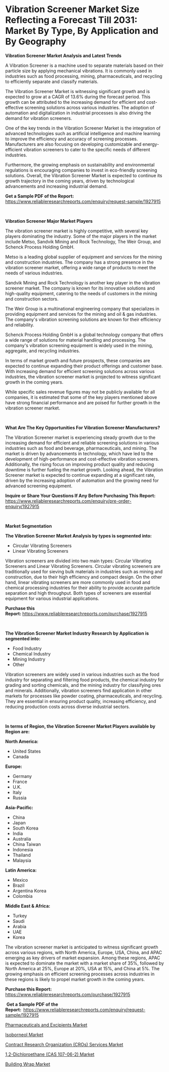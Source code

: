 <p><h1>Vibration Screener Market Size Reflecting a Forecast Till 2031: Market By Type, By Application and By Geography</h1></p><p><strong>Vibration Screener Market Analysis and Latest Trends</strong></p>
<p><p>A Vibration Screener is a machine used to separate materials based on their particle size by applying mechanical vibrations. It is commonly used in industries such as food processing, mining, pharmaceuticals, and recycling to efficiently separate and classify materials.</p><p>The Vibration Screener Market is witnessing significant growth and is expected to grow at a CAGR of 13.6% during the forecast period. This growth can be attributed to the increasing demand for efficient and cost-effective screening solutions across various industries. The adoption of automation and digitalization in industrial processes is also driving the demand for vibration screeners.</p><p>One of the key trends in the Vibration Screener Market is the integration of advanced technologies such as artificial intelligence and machine learning to improve the efficiency and accuracy of screening processes. Manufacturers are also focusing on developing customizable and energy-efficient vibration screeners to cater to the specific needs of different industries.</p><p>Furthermore, the growing emphasis on sustainability and environmental regulations is encouraging companies to invest in eco-friendly screening solutions. Overall, the Vibration Screener Market is expected to continue its growth trajectory in the coming years, driven by technological advancements and increasing industrial demand.</p></p>
<p><strong>Get a Sample PDF of the Report:&nbsp;</strong> <a href="https://www.reliableresearchreports.com/enquiry/request-sample/1927915">https://www.reliableresearchreports.com/enquiry/request-sample/1927915</a></p>
<p>&nbsp;</p>
<p><strong>Vibration Screener Major Market Players</strong></p>
<p><p>The vibration screener market is highly competitive, with several key players dominating the industry. Some of the major players in the market include Metso, Sandvik Mining and Rock Technology, The Weir Group, and Schenck Process Holding GmbH.</p><p>Metso is a leading global supplier of equipment and services for the mining and construction industries. The company has a strong presence in the vibration screener market, offering a wide range of products to meet the needs of various industries.</p><p>Sandvik Mining and Rock Technology is another key player in the vibration screener market. The company is known for its innovative solutions and high-quality equipment, catering to the needs of customers in the mining and construction sectors.</p><p>The Weir Group is a multinational engineering company that specializes in providing equipment and services for the mining and oil & gas industries. The company's vibration screening solutions are known for their efficiency and reliability.</p><p>Schenck Process Holding GmbH is a global technology company that offers a wide range of solutions for material handling and processing. The company's vibration screening equipment is widely used in the mining, aggregate, and recycling industries.</p><p>In terms of market growth and future prospects, these companies are expected to continue expanding their product offerings and customer base. With increasing demand for efficient screening solutions across various industries, the vibration screener market is projected to witness significant growth in the coming years.</p><p>While specific sales revenue figures may not be publicly available for all companies, it is estimated that some of the key players mentioned above have strong financial performance and are poised for further growth in the vibration screener market.</p></p>
<p>&nbsp;</p>
<p><strong>What Are The Key Opportunities For Vibration Screener Manufacturers?</strong></p>
<p><p>The Vibration Screener market is experiencing steady growth due to the increasing demand for efficient and reliable screening solutions in various industries such as food and beverage, pharmaceuticals, and mining. The market is driven by advancements in technology, which have led to the development of high-performance and cost-effective vibration screeners. Additionally, the rising focus on improving product quality and reducing downtime is further fueling the market growth. Looking ahead, the Vibration Screener market is expected to continue expanding at a significant rate, driven by the increasing adoption of automation and the growing need for advanced screening equipment.</p></p>
<p><strong>Inquire or Share Your Questions If Any Before Purchasing This Report:</strong> <a href="https://www.reliableresearchreports.com/enquiry/pre-order-enquiry/1927915">https://www.reliableresearchreports.com/enquiry/pre-order-enquiry/1927915</a></p>
<p>&nbsp;</p>
<p><strong>Market Segmentation</strong></p>
<p><strong>The Vibration Screener Market Analysis by types is segmented into:</strong></p>
<p><ul><li>Circular Vibrating Screeners</li><li>Linear Vibrating Screeners</li></ul></p>
<p><p>Vibration screeners are divided into two main types: Circular Vibrating Screeners and Linear Vibrating Screeners. Circular vibrating screeners are traditionally used for sieving bulk materials in industries such as mining and construction, due to their high efficiency and compact design. On the other hand, linear vibrating screeners are more commonly used in food and chemical processing industries for their ability to provide accurate particle separation and high throughput. Both types of screeners are essential equipment for various industrial applications.</p></p>
<p><strong>Purchase this Report:&nbsp;</strong><a href="https://www.reliableresearchreports.com/purchase/1927915">https://www.reliableresearchreports.com/purchase/1927915</a></p>
<p>&nbsp;</p>
<p><strong>The Vibration Screener Market Industry Research by Application is segmented into:</strong></p>
<p><ul><li>Food Industry</li><li>Chemical Industry</li><li>Mining Industry</li><li>Other</li></ul></p>
<p><p>Vibration screeners are widely used in various industries such as the food industry for separating and filtering food products, the chemical industry for grading and sorting chemicals, and the mining industry for classifying ores and minerals. Additionally, vibration screeners find application in other markets for processes like powder coating, pharmaceuticals, and recycling. They are essential in ensuring product quality, increasing efficiency, and reducing production costs across diverse industrial sectors.</p></p>
<p>&nbsp;</p>
<p><strong>In terms of Region, the Vibration Screener Market Players available by Region are:</strong></p>
<p>
    <p> <strong> North America: </strong>
        <ul>
            <li>United States</li>
            <li>Canada</li>
        </ul>
        </p> 
    <p> <strong> Europe: </strong>
        <ul>
            <li>Germany</li>
            <li>France</li>
            <li>U.K.</li>
            <li>Italy</li>
            <li>Russia</li>
        </ul>
        </p> 
    <p> <strong> Asia-Pacific: </strong>
        <ul>
            <li>China</li>
            <li>Japan</li>
            <li>South Korea</li>
            <li>India</li>
            <li>Australia</li>
            <li>China Taiwan</li>
            <li>Indonesia</li>
            <li>Thailand</li>
            <li>Malaysia</li>
        </ul>
        </p> 
    <p> <strong> Latin America: </strong>
        <ul>
            <li>Mexico</li>
            <li>Brazil</li>
            <li>Argentina Korea</li>
            <li>Colombia</li>
        </ul>
        </p> 
    <p> <strong> Middle East & Africa: </strong>
        <ul>
            <li>Turkey</li>
            <li>Saudi</li>
            <li>Arabia</li>
            <li>UAE</li>
            <li>Korea</li>
        </ul>
    </p>
    </p>
<p><p>The vibration screener market is anticipated to witness significant growth across various regions, with North America, Europe, USA, China, and APAC emerging as key drivers of market expansion. Among these regions, APAC is expected to dominate the market with a market share of 35%, followed by North America at 25%, Europe at 20%, USA at 15%, and China at 5%. The growing emphasis on efficient screening processes across industries in these regions is likely to propel market growth in the coming years.</p></p>
<p><strong>Purchase this Report: </strong><a href="https://www.reliableresearchreports.com/purchase/1927915">https://www.reliableresearchreports.com/purchase/1927915</a></p>
<p>&nbsp;<strong>Get a Sample PDF of the Report:&nbsp;&nbsp;</strong><a href="https://www.reliableresearchreports.com/enquiry/request-sample/1927915">https://www.reliableresearchreports.com/enquiry/request-sample/1927915</a></p>
<p><strong></strong></p>
<p><p><a href="https://issuu.com/reportprime-2/docs/pharmaceuticals-and-excipients-market-size-2030.pp">Pharmaceuticals and Excipients Market</a></p><p><a href="https://github.com/mancsybtousav/Market-Research-Report-List-1/blob/main/isoborneol-market.md">Isoborneol Market</a></p><p><a href="https://carnation-joke-41f.notion.site/Global-Contract-Research-Organization-CROs-Services-Market-Size-and-Market-Trends-Insights-and-Pr-0aeff40f296944d68177a4f0d41ab553">Contract Research Organization (CROs) Services Market</a></p><p><a href="https://issuu.com/reportprime-2/docs/12-dichloroethane-cas-107-06-2-market-size-2030.pp">1,2-Dichloroethane (CAS 107-06-2) Market</a></p><p><a href="https://view.publitas.com/reportprime-1/building-wrap-market-size-focuses-on-market-dynamics-in-depth-analysis-and-future-projections-of-its-market-forecasted-for-period-from-2024-to-2031/">Building Wrap Market</a></p></p>